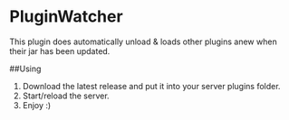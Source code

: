 # PluginWatcher
This plugin does automatically unload &amp; loads other plugins anew when their jar has been updated.

##Using
1. Download the latest release and put it into your server plugins folder.
2. Start/reload the server.
3. Enjoy :)

